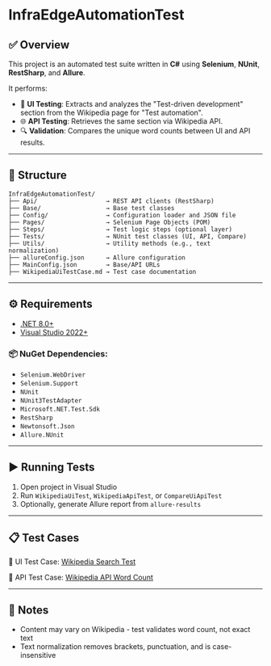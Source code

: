 # InfraEdgeAutomationTest

## ✅ Overview
This project is an automated test suite written in **C#** using **Selenium**, **NUnit**, **RestSharp**, and **Allure**.

It performs:
- 🧪 **UI Testing**: Extracts and analyzes the "Test-driven development" section from the Wikipedia page for "Test automation".
- 🌐 **API Testing**: Retrieves the same section via Wikipedia API.
- 🔍 **Validation**: Compares the unique word counts between UI and API results.

---

## 📂 Structure

```
InfraEdgeAutomationTest/
├── Api/                   → REST API clients (RestSharp)
├── Base/                  → Base test classes
├── Config/                → Configuration loader and JSON file
├── Pages/                 → Selenium Page Objects (POM)
├── Steps/                 → Test logic steps (optional layer)
├── Tests/                 → NUnit test classes (UI, API, Compare)
├── Utils/                 → Utility methods (e.g., text normalization)
├── allureConfig.json      → Allure configuration
├── MainConfig.json        → Base/API URLs
├── WikipediaUiTestCase.md → Test case documentation
```
---

## ⚙️ Requirements

- [.NET 8.0+](https://dotnet.microsoft.com/en-us/download)
- [Visual Studio 2022+](https://visualstudio.microsoft.com/)

### 📦 NuGet Dependencies:
- `Selenium.WebDriver`
- `Selenium.Support`
- `NUnit`
- `NUnit3TestAdapter`
- `Microsoft.NET.Test.Sdk`
- `RestSharp`
- `Newtonsoft.Json`
- `Allure.NUnit`

---

## ▶️ Running Tests

1. Open project in Visual Studio
2. Run `WikipediaUiTest`, `WikipediaApiTest`, or `CompareUiApiTest`
3. Optionally, generate Allure report from `allure-results`

---

## 📋 Test Cases

🧪 UI Test Case: [Wikipedia Search Test](WikipediaUiTestCase.md)

🔗 API Test Case: [Wikipedia API Word Count](WikipediaApiTestCase.md)

---

## 📝 Notes

- Content may vary on Wikipedia - test validates word count, not exact text
- Text normalization removes brackets, punctuation, and is case-insensitive
